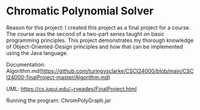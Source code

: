 # Chromatic Polynomial Solver

Reason for this project: I created this project as a final project for a course. The course was the second of a two-part series taught on basic programming principles. This project demonstrates my thorough knowledge of Object-Oriented-Design principles and how that can be implemented using the Java language.  

Documentation: Algorithm.md(https://github.com/turingvsclarke/CSCI24000/blob/main/CSCI24000-finalProject-master/Algorithm.md)

UML: https://cs.iupui.edu/~ryeades/FinalProject.html

Running the program: ChromPolyGraph.jar
